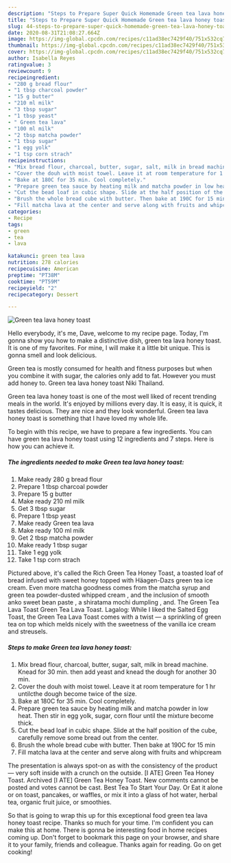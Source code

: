 ```yaml
---
description: "Steps to Prepare Super Quick Homemade Green tea lava honey toast"
title: "Steps to Prepare Super Quick Homemade Green tea lava honey toast"
slug: 44-steps-to-prepare-super-quick-homemade-green-tea-lava-honey-toast
date: 2020-08-31T21:08:27.664Z
image: https://img-global.cpcdn.com/recipes/c11ad38ec7429f40/751x532cq70/green-tea-lava-honey-toast-recipe-main-photo.jpg
thumbnail: https://img-global.cpcdn.com/recipes/c11ad38ec7429f40/751x532cq70/green-tea-lava-honey-toast-recipe-main-photo.jpg
cover: https://img-global.cpcdn.com/recipes/c11ad38ec7429f40/751x532cq70/green-tea-lava-honey-toast-recipe-main-photo.jpg
author: Isabella Reyes
ratingvalue: 3
reviewcount: 9
recipeingredient:
- "280 g bread flour"
- "1 tbsp charcoal powder"
- "15 g butter"
- "210 ml milk"
- "3 tbsp sugar"
- "1 tbsp yeast"
- " Green tea lava"
- "100 ml milk"
- "2 tbsp matcha powder"
- "1 tbsp sugar"
- "1 egg yolk"
- "1 tsp corn strach"
recipeinstructions:
- "Mix bread flour, charcoal, butter, sugar, salt, milk in bread machine. Knead for 30 min. then add yeast and knead the dough for another 30 min."
- "Cover the douh with moist towel. Leave it at room temperature for 1 hr untilcthe dough become twice of the size."
- "Bake at 180C for 35 min. Cool completely."
- "Prepare green tea sauce by heating milk and matcha powder in low heat. Then stir in egg yolk, sugar, corn flour until the mixture become thick."
- "Cut the bead loaf in cubic shape. Slide at the half position of the cube, carefully remove some bread out from the center."
- "Brush the whole bread cube with butter. Then bake at 190C for 15 min"
- "Fill matcha lava at the center and serve along with fruits and whipcream"
categories:
- Recipe
tags:
- green
- tea
- lava

katakunci: green tea lava 
nutrition: 278 calories
recipecuisine: American
preptime: "PT38M"
cooktime: "PT59M"
recipeyield: "2"
recipecategory: Dessert

---
```



![Green tea lava honey toast](https://img-global.cpcdn.com/recipes/c11ad38ec7429f40/751x532cq70/green-tea-lava-honey-toast-recipe-main-photo.jpg)

Hello everybody, it's me, Dave, welcome to my recipe page. Today, I'm gonna show you how to make a distinctive dish, green tea lava honey toast. It is one of my favorites. For mine, I will make it a little bit unique. This is gonna smell and look delicious.

Green tea is mostly consumed for health and fitness purposes but when you combine it with sugar, the calories only add to fat. However you must add honey to. Green tea lava honey toast Niki Thailand.

Green tea lava honey toast is one of the most well liked of recent trending meals in the world. It's enjoyed by millions every day. It is easy, it is quick, it tastes delicious. They are nice and they look wonderful. Green tea lava honey toast is something that I have loved my whole life.


To begin with this recipe, we have to prepare a few ingredients. You can have green tea lava honey toast using 12 ingredients and 7 steps. Here is how you can achieve it.

<!--inarticleads1-->

##### The ingredients needed to make Green tea lava honey toast:

1. Make ready 280 g bread flour
1. Prepare 1 tbsp charcoal powder
1. Prepare 15 g butter
1. Make ready 210 ml milk
1. Get 3 tbsp sugar
1. Prepare 1 tbsp yeast
1. Make ready  Green tea lava
1. Make ready 100 ml milk
1. Get 2 tbsp matcha powder
1. Make ready 1 tbsp sugar
1. Take 1 egg yolk
1. Take 1 tsp corn strach


Pictured above, it&#39;s called the Rich Green Tea Honey Toast, a toasted loaf of bread infused with sweet honey topped with Häagen-Dazs green tea ice cream. Even more matcha goodness comes from the matcha syrup and green tea powder-dusted whipped cream , and the inclusion of smooth anko sweet bean paste , a shiratama mochi dumpling , and. The Green Tea Lava Toast Green Tea Lava Toast. Lagalog: While I liked the Salted Egg Toast, the Green Tea Lava Toast comes with a twist — a sprinkling of green tea on top which melds nicely with the sweetness of the vanilla ice cream and streusels. 

<!--inarticleads2-->

##### Steps to make Green tea lava honey toast:

1. Mix bread flour, charcoal, butter, sugar, salt, milk in bread machine. Knead for 30 min. then add yeast and knead the dough for another 30 min.
1. Cover the douh with moist towel. Leave it at room temperature for 1 hr untilcthe dough become twice of the size.
1. Bake at 180C for 35 min. Cool completely.
1. Prepare green tea sauce by heating milk and matcha powder in low heat. Then stir in egg yolk, sugar, corn flour until the mixture become thick.
1. Cut the bead loaf in cubic shape. Slide at the half position of the cube, carefully remove some bread out from the center.
1. Brush the whole bread cube with butter. Then bake at 190C for 15 min
1. Fill matcha lava at the center and serve along with fruits and whipcream


The presentation is always spot-on as with the consistency of the product — very soft inside with a crunch on the outside. [I ATE] Green Tea Honey Toast. Archived [I ATE] Green Tea Honey Toast. New comments cannot be posted and votes cannot be cast. Best Tea To Start Your Day. Or Eat it alone or on toast, pancakes, or waffles, or mix it into a glass of hot water, herbal tea, organic fruit juice, or smoothies. 

So that is going to wrap this up for this exceptional food green tea lava honey toast recipe. Thanks so much for your time. I'm confident you can make this at home. There is gonna be interesting food in home recipes coming up. Don't forget to bookmark this page on your browser, and share it to your family, friends and colleague. Thanks again for reading. Go on get cooking!
